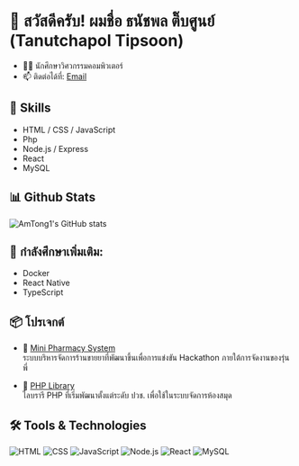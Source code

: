 # 👋 สวัสดีครับ! ผมชื่อ ธนัชพล ติ๊บศูนย์ (Tanutchapol Tipsoon)

- 👨‍💻 นักศึกษาวิศวกรรมคอมพิวเตอร์
- 📫 ติดต่อได้ที่: [Email](mailto:tongtanutchapol@gmail.com)

## 🚀 Skills
- HTML / CSS / JavaScript
- Php
- Node.js / Express
- React
- MySQL 

## 📊 Github Stats
![AmTong1's GitHub stats](https://github-readme-stats.vercel.app/api?username=AmTong1&show_icons=true&theme=tokyonight)

## 🧠 กำลังศึกษาเพิ่มเติม:
- Docker
- React Native
- TypeScript
  
## 📦 โปรเจกต์

- 🏥 [Mini Pharmacy System](https://github.com/AmTong1/MiniPharmacy)  
  ระบบบริหารจัดการร้านขายยาที่พัฒนาขึ้นเพื่อการแข่งขัน Hackathon ภายใต้การจัดงานของรุ่นพี่
  
- 📖 [PHP Library](https://github.com/AmTong1/library-php/tree/main/ppp)  
  ไลบรารี PHP ที่เริ่มพัฒนาตั้งแต่ระดับ ปวช. เพื่อใช้ในระบบจัดการห้องสมุด

## 🛠️ Tools & Technologies
![HTML](https://img.shields.io/badge/-HTML5-orange?style=flat&logo=html5)
![CSS](https://img.shields.io/badge/-CSS3-blue?style=flat&logo=css3)
![JavaScript](https://img.shields.io/badge/-JavaScript-yellow?style=flat&logo=javascript)
![Node.js](https://img.shields.io/badge/-Node.js-green?style=flat&logo=node.js)
![React](https://img.shields.io/badge/-React-blue?style=flat&logo=react)
![MySQL](https://img.shields.io/badge/-MySQL-lightblue?style=flat&logo=mysql)
